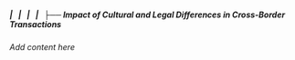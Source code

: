 ##### |   |   |   |   ├── Impact of Cultural and Legal Differences in Cross-Border Transactions

*Add content here*